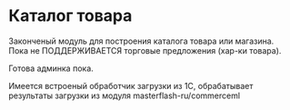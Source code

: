 # Каталог товара

Законченый модуль для построения каталога товара или магазина. Пока не ПОДДЕРЖИВАЕТСЯ торговые предложения (хар-ки товара).

Готова админка пока.

Имеется встроеный обработчик загрузки из 1С, обрабатывает результаты загрузки из модуля
masterflash-ru/commerceml
